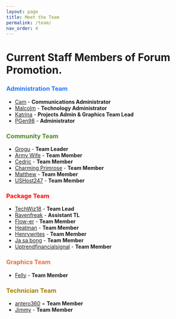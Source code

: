 ```yaml
---
layout: page
title: Meet the Team
permalink: /team/
nav_order: 4
---
```


# Current Staff Members of Forum Promotion.

### <font color="#2877FB">Administration Team</font>

- [Cam](https://forumpromotion.net/members/cam.7017/) - **Communications Administrator**
- [Malcolm](https://forumpromotion.net/members/malcolm.29780/) - **Technology Administrator**
- [Katrina](https://forumpromotion.net/members/katrina.44603/) - **Projects Admin & Graphics Team Lead**
- [PGen98](https://forumpromotion.net/members/pgen98.55455/) - **Administrator**

### <font color="#49891E">Community Team</font>

- [Grogu](https://forumpromotion.net/members/grogu.10510/) - **Team Leader**
- [Army Wife](https://forumpromotion.net/members/army-wife.48213/) - **Team Member**
- [Cedric](https://forumpromotion.net/members/cedric.15244/) - **Team Member**
- [Charming Primrose](https://forumpromotion.net/members/charming-primrose.61871/) - **Team Member**
- [Matthew](https://forumpromotion.net/members/matthew.64096/) - **Team Member**
- [USHost247](https://forumpromotion.net/members/ushost247.3904/) - **Team Member**

### <font color="#FF0000">Package Team</font>

- [TechWiz18](https://forumpromotion.net/members/techwiz18.2593/) - **Team Lead**
- [Ravenfreak](https://forumpromotion.net/members/ravenfreak.15330/) - **Assistant TL**
- [Flow-er](https://forumpromotion.net/members/flow-er.63345/) - **Team Member**
- [Heatman](https://forumpromotion.net/members/heatman.44107/) - **Team Member**
- [Henrywrites](https://forumpromotion.net/members/henrywrites.40205/) - **Team Member**
- [Ja sa bong](https://forumpromotion.net/members/ja-sa-bong.55611/) - **Team Member**
- [Uptrendfinancialsignal](https://forumpromotion.net/members/uptrendfinancialsignal.61617/) - **Team Member**

### <font color="#E2703A">Graphics Team</font>

- [Felly](https://forumpromotion.net/members/felly.6882/) - **Team Member**

### <font color="#A57C00">Technician Team</font>

- [antero360](https://forumpromotion.net/members/antero360.64850/) = **Team Member**
- [Jimmy](https://forumpromotion.net/members/jimmy.13985/) - **Team Member**

<!--
<div class="staffContainer">
    <div class="staffCard">
      <span>Cameron Taylor</span>
      <div>Communications Administrator</div>
      <div>
        <span class="staffBio">Bio:</span>
        Lorem ipsum dolor sit amet, consectetur adipiscing elit. Nulla euismod mollis ex, ac cursus nisl auctor eget. Integer dapibus nisi ornare odio dictum, in aliquet dolor luctus. Aenean et augue lacinia, efficitur nunc in, gravida quam. Etiam sapien erat, pellentesque sit amet gravida eget, auctor sed nisl. Suspendisse semper mauris non ipsum vestibulum, sit amet eleifend purus tincidunt. Donec in ante fermentum, congue diam eu, pretium dolor. Vestibulum luctus mattis tincidunt. Cras tristique magna nec luctus porttitor. Cras bibendum arcu a erat elementum, vel dictum nibh auctor. In consequat nunc ac massa fermentum, vel sagittis elit vulputate. Nulla quis nisi et sem pulvinar semper. Aenean vehicula pharetra turpis eget efficitur.
      </div>
    </div>
    <div class="staffCard">
      <span>Malcolm</span>
      <div>Technology Administrator</div>
      <div>
        <span class="staffBio">Bio:</span>
      </div>
    </div>
    <div class="staffCard">
      <span>Katrina</span>
      <div>Projects & Graphics Team Administrator</div>
      <div>
        <span class="staffBio">Bio:</span>
      </div>
    </div>
    <div class="staffCard">
      <span>John</span>
      <div>Launch Team Administrator</div>
      <div>
        <span class="staffBio">Bio:</span>
      </div>
    </div>
  <div class="staffTeamLeaders"></div>
</div>
-->
